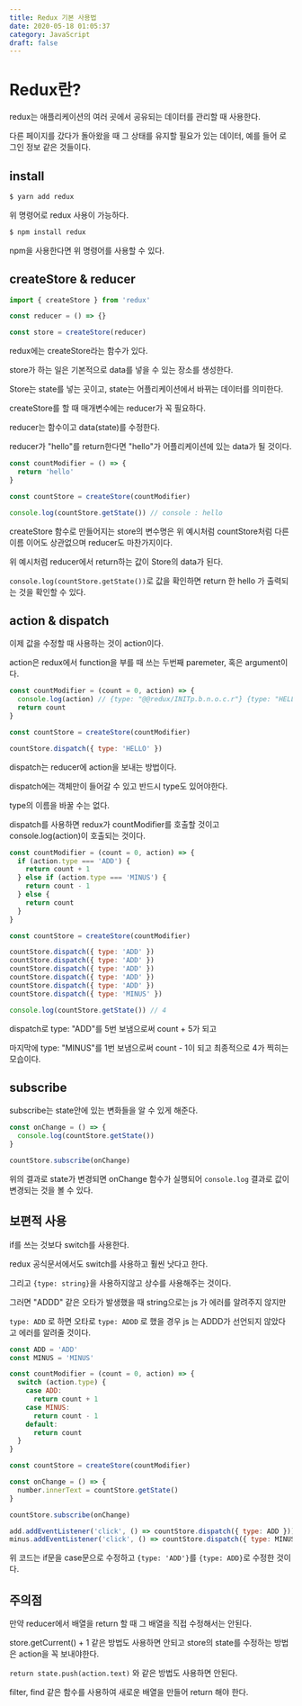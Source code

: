```yaml
---
title: Redux 기본 사용법
date: 2020-05-18 01:05:37
category: JavaScript
draft: false
---
```


# Redux란?

redux는 애플리케이션의 여러 곳에서 공유되는 데이터를 관리할 때 사용한다.

다른 페이지를 갔다가 돌아왔을 때 그 상태를 유지할 필요가 있는 데이터, 예를 들어 로그인 정보 같은 것들이다.

## install

```sh
$ yarn add redux
```

위 명령어로 redux 사용이 가능하다.

```sh
$ npm install redux
```

npm을 사용한다면 위 명령어를 사용할 수 있다.

## createStore & reducer

```js
import { createStore } from 'redux'

const reducer = () => {}

const store = createStore(reducer)
```

redux에는 createStore라는 함수가 있다.

store가 하는 일은 기본적으로 data를 넣을 수 있는 장소를 생성한다.

Store는 state를 넣는 곳이고, state는 어플리케이션에서 바뀌는 데이터를 의미한다.

createStore를 할 때 매개변수에는 reducer가 꼭 필요하다.

reducer는 함수이고 data(state)를 수정한다.

reducer가 "hello"를 return한다면 "hello"가 어플리케이션에 있는 data가 될 것이다.

```js
const countModifier = () => {
  return 'hello'
}

const countStore = createStore(countModifier)

console.log(countStore.getState()) // console : hello
```

createStore 함수로 만들어지는 store의 변수명은 위 예시처럼 countStore처럼 다른 이름 이어도 상관없으며 reducer도 마찬가지이다.

위 예시처럼 reducer에서 return하는 값이 Store의 data가 된다.

`console.log(countStore.getState())`로 값을 확인하면 return 한 hello 가 출력되는 것을 확인할 수 있다.

## action & dispatch

이제 값을 수정할 때 사용하는 것이 action이다.

action은 redux에서 function을 부를 때 쓰는 두번째 paremeter, 혹은 argument이다.

```js
const countModifier = (count = 0, action) => {
  console.log(action) // {type: "@@redux/INITp.b.n.o.c.r"} {type: "HELLO"}
  return count
}

const countStore = createStore(countModifier)

countStore.dispatch({ type: 'HELLO' })
```

dispatch는 reducer에 action을 보내는 방법이다.

dispatch에는 객체만이 들어갈 수 있고 반드시 type도 있어야한다.

type의 이름을 바꿀 수는 없다.

dispatch를 사용하면 redux가 countModifier를 호출할 것이고 console.log(action)이 호출되는 것이다.

```js
const countModifier = (count = 0, action) => {
  if (action.type === 'ADD') {
    return count + 1
  } else if (action.type === 'MINUS') {
    return count - 1
  } else {
    return count
  }
}

const countStore = createStore(countModifier)

countStore.dispatch({ type: 'ADD' })
countStore.dispatch({ type: 'ADD' })
countStore.dispatch({ type: 'ADD' })
countStore.dispatch({ type: 'ADD' })
countStore.dispatch({ type: 'ADD' })
countStore.dispatch({ type: 'MINUS' })

console.log(countStore.getState()) // 4
```

dispatch로 type: "ADD"를 5번 보냄으로써 count + 5가 되고

마지막에 type: "MINUS"를 1번 보냄으로써 count - 1이 되고 최종적으로 4가 찍히는 모습이다.

## subscribe

subscribe는 state안에 있는 변화들을 알 수 있게 해준다.

```js
const onChange = () => {
  console.log(countStore.getState())
}

countStore.subscribe(onChange)
```

위의 결과로 state가 변경되면 onChange 함수가 실행되어 `console.log` 결과로 값이 변경되는 것을 볼 수 있다.

## 보편적 사용

if를 쓰는 것보다 switch를 사용한다.

redux 공식문서에서도 switch를 사용하고 훨씬 낫다고 한다.

그리고 `{type: string}`을 사용하지않고 상수를 사용해주는 것이다.

그러면 "ADDD" 같은 오타가 발생했을 때 string으로는 js 가 에러를 알려주지 않지만

`type: ADD` 로 하면 오타로 `type: ADDD` 로 했을 경우 js 는 ADDD가 선언되지 않았다고 에러를 알려줄 것이다.

```js
const ADD = 'ADD'
const MINUS = 'MINUS'

const countModifier = (count = 0, action) => {
  switch (action.type) {
    case ADD:
      return count + 1
    case MINUS:
      return count - 1
    default:
      return count
  }
}

const countStore = createStore(countModifier)

const onChange = () => {
  number.innerText = countStore.getState()
}

countStore.subscribe(onChange)

add.addEventListener('click', () => countStore.dispatch({ type: ADD }))
minus.addEventListener('click', () => countStore.dispatch({ type: MINUS }))
```

위 코드는 if문을 case문으로 수정하고 `{type: 'ADD'}`를 `{type: ADD}`로 수정한 것이다.

## 주의점

만약 reducer에서 배열을 return 할 때 그 배열을 직접 수정해서는 안된다.

store.getCurrent() + 1 같은 방법도 사용하면 안되고 store의 state를 수정하는 방법은 action을 꼭 보내야한다.

`return state.push(action.text)` 와 같은 방법도 사용하면 안된다.

filter, find 같은 함수를 사용하여 새로운 배열을 만들어 return 해야 한다.
